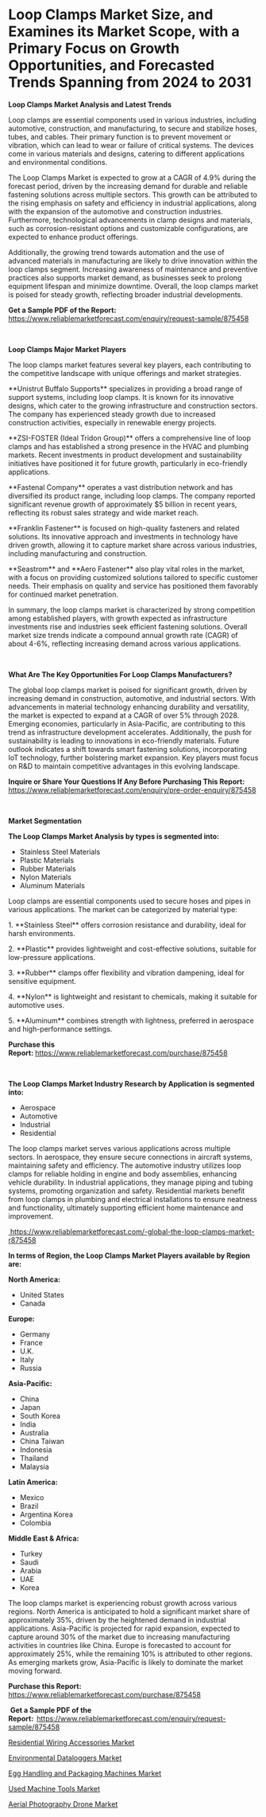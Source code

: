 <p><h1>Loop Clamps Market Size, and Examines its Market Scope, with a Primary Focus on Growth Opportunities, and Forecasted Trends Spanning from 2024 to 2031</h1></p><p><strong>Loop Clamps Market Analysis and Latest Trends</strong></p>
<p><p>Loop clamps are essential components used in various industries, including automotive, construction, and manufacturing, to secure and stabilize hoses, tubes, and cables. Their primary function is to prevent movement or vibration, which can lead to wear or failure of critical systems. The devices come in various materials and designs, catering to different applications and environmental conditions.</p><p>The Loop Clamps Market is expected to grow at a CAGR of 4.9% during the forecast period, driven by the increasing demand for durable and reliable fastening solutions across multiple sectors. This growth can be attributed to the rising emphasis on safety and efficiency in industrial applications, along with the expansion of the automotive and construction industries. Furthermore, technological advancements in clamp designs and materials, such as corrosion-resistant options and customizable configurations, are expected to enhance product offerings.</p><p>Additionally, the growing trend towards automation and the use of advanced materials in manufacturing are likely to drive innovation within the loop clamps segment. Increasing awareness of maintenance and preventive practices also supports market demand, as businesses seek to prolong equipment lifespan and minimize downtime. Overall, the loop clamps market is poised for steady growth, reflecting broader industrial developments.</p></p>
<p><strong>Get a Sample PDF of the Report:&nbsp;</strong> <a href="https://www.reliablemarketforecast.com/enquiry/request-sample/875458?utm_campaign=1141&utm_medium=2&utm_source=Github&utm_content=ia&utm_term=02102024&utm_id=loop-clamps">https://www.reliablemarketforecast.com/enquiry/request-sample/875458</a></p>
<p>&nbsp;</p>
<p><strong>Loop Clamps Major Market Players</strong></p>
<p><p>The loop clamps market features several key players, each contributing to the competitive landscape with unique offerings and market strategies. </p><p>**Unistrut Buffalo Supports** specializes in providing a broad range of support systems, including loop clamps. It is known for its innovative designs, which cater to the growing infrastructure and construction sectors. The company has experienced steady growth due to increased construction activities, especially in renewable energy projects.</p><p>**ZSI-FOSTER (Ideal Tridon Group)** offers a comprehensive line of loop clamps and has established a strong presence in the HVAC and plumbing markets. Recent investments in product development and sustainability initiatives have positioned it for future growth, particularly in eco-friendly applications.</p><p>**Fastenal Company** operates a vast distribution network and has diversified its product range, including loop clamps. The company reported significant revenue growth of approximately $5 billion in recent years, reflecting its robust sales strategy and wide market reach.</p><p>**Franklin Fastener** is focused on high-quality fasteners and related solutions. Its innovative approach and investments in technology have driven growth, allowing it to capture market share across various industries, including manufacturing and construction.</p><p>**Seastrom** and **Aero Fastener** also play vital roles in the market, with a focus on providing customized solutions tailored to specific customer needs. Their emphasis on quality and service has positioned them favorably for continued market penetration.</p><p>In summary, the loop clamps market is characterized by strong competition among established players, with growth expected as infrastructure investments rise and industries seek efficient fastening solutions. Overall market size trends indicate a compound annual growth rate (CAGR) of about 4-6%, reflecting increasing demand across various applications.</p></p>
<p>&nbsp;</p>
<p><strong>What Are The Key Opportunities For Loop Clamps Manufacturers?</strong></p>
<p><p>The global loop clamps market is poised for significant growth, driven by increasing demand in construction, automotive, and industrial sectors. With advancements in material technology enhancing durability and versatility, the market is expected to expand at a CAGR of over 5% through 2028. Emerging economies, particularly in Asia-Pacific, are contributing to this trend as infrastructure development accelerates. Additionally, the push for sustainability is leading to innovations in eco-friendly materials. Future outlook indicates a shift towards smart fastening solutions, incorporating IoT technology, further bolstering market expansion. Key players must focus on R&D to maintain competitive advantages in this evolving landscape.</p></p>
<p><strong>Inquire or Share Your Questions If Any Before Purchasing This Report:</strong> <a href="https://www.reliablemarketforecast.com/enquiry/pre-order-enquiry/875458?utm_campaign=1141&utm_medium=2&utm_source=Github&utm_content=ia&utm_term=02102024&utm_id=loop-clamps">https://www.reliablemarketforecast.com/enquiry/pre-order-enquiry/875458</a></p>
<p>&nbsp;</p>
<p><strong>Market Segmentation</strong></p>
<p><strong>The Loop Clamps Market Analysis by types is segmented into:</strong></p>
<p><ul><li>Stainless Steel Materials</li><li>Plastic Materials</li><li>Rubber Materials</li><li>Nylon Materials</li><li>Aluminum Materials</li></ul></p>
<p><p>Loop clamps are essential components used to secure hoses and pipes in various applications. The market can be categorized by material type: </p><p>1. **Stainless Steel** offers corrosion resistance and durability, ideal for harsh environments.</p><p>2. **Plastic** provides lightweight and cost-effective solutions, suitable for low-pressure applications.</p><p>3. **Rubber** clamps offer flexibility and vibration dampening, ideal for sensitive equipment.</p><p>4. **Nylon** is lightweight and resistant to chemicals, making it suitable for automotive uses.</p><p>5. **Aluminum** combines strength with lightness, preferred in aerospace and high-performance settings.</p></p>
<p><strong>Purchase this Report:&nbsp;</strong><a href="https://www.reliablemarketforecast.com/purchase/875458?utm_campaign=1141&utm_medium=2&utm_source=Github&utm_content=ia&utm_term=02102024&utm_id=loop-clamps">https://www.reliablemarketforecast.com/purchase/875458</a></p>
<p>&nbsp;</p>
<p><strong>The Loop Clamps Market Industry Research by Application is segmented into:</strong></p>
<p><ul><li>Aerospace</li><li>Automotive</li><li>Industrial</li><li>Residential</li></ul></p>
<p><p>The loop clamps market serves various applications across multiple sectors. In aerospace, they ensure secure connections in aircraft systems, maintaining safety and efficiency. The automotive industry utilizes loop clamps for reliable holding in engine and body assemblies, enhancing vehicle durability. In industrial applications, they manage piping and tubing systems, promoting organization and safety. Residential markets benefit from loop clamps in plumbing and electrical installations to ensure neatness and functionality, ultimately supporting efficient home maintenance and improvement.</p></p>
<p><a href="https://www.reliablemarketforecast.com/-global-the-loop-clamps-market-r875458?utm_campaign=1141&utm_medium=2&utm_source=Github&utm_content=ia&utm_term=02102024&utm_id=loop-clamps">&nbsp;https://www.reliablemarketforecast.com/-global-the-loop-clamps-market-r875458</a></p>
<p><strong>In terms of Region, the Loop Clamps Market Players available by Region are:</strong></p>
<p>
    <p> <strong> North America: </strong>
        <ul>
            <li>United States</li>
            <li>Canada</li>
        </ul>
        </p> 
    <p> <strong> Europe: </strong>
        <ul>
            <li>Germany</li>
            <li>France</li>
            <li>U.K.</li>
            <li>Italy</li>
            <li>Russia</li>
        </ul>
        </p> 
    <p> <strong> Asia-Pacific: </strong>
        <ul>
            <li>China</li>
            <li>Japan</li>
            <li>South Korea</li>
            <li>India</li>
            <li>Australia</li>
            <li>China Taiwan</li>
            <li>Indonesia</li>
            <li>Thailand</li>
            <li>Malaysia</li>
        </ul>
        </p> 
    <p> <strong> Latin America: </strong>
        <ul>
            <li>Mexico</li>
            <li>Brazil</li>
            <li>Argentina Korea</li>
            <li>Colombia</li>
        </ul>
        </p> 
    <p> <strong> Middle East & Africa: </strong>
        <ul>
            <li>Turkey</li>
            <li>Saudi</li>
            <li>Arabia</li>
            <li>UAE</li>
            <li>Korea</li>
        </ul>
    </p>
    </p>
<p><p>The loop clamps market is experiencing robust growth across various regions. North America is anticipated to hold a significant market share of approximately 35%, driven by the heightened demand in industrial applications. Asia-Pacific is projected for rapid expansion, expected to capture around 30% of the market due to increasing manufacturing activities in countries like China. Europe is forecasted to account for approximately 25%, while the remaining 10% is attributed to other regions. As emerging markets grow, Asia-Pacific is likely to dominate the market moving forward.</p></p>
<p><strong>Purchase this Report: </strong><a href="https://www.reliablemarketforecast.com/purchase/875458?utm_campaign=1141&utm_medium=2&utm_source=Github&utm_content=ia&utm_term=02102024&utm_id=loop-clamps">https://www.reliablemarketforecast.com/purchase/875458</a></p>
<p>&nbsp;<strong>Get a Sample PDF of the Report:&nbsp;&nbsp;</strong><a href="https://www.reliablemarketforecast.com/enquiry/request-sample/875458?utm_campaign=1141&utm_medium=2&utm_source=Github&utm_content=ia&utm_term=02102024&utm_id=loop-clamps">https://www.reliablemarketforecast.com/enquiry/request-sample/875458</a></p>
<p><strong></strong></p>
<p><p><a href="https://issuu.com/reportprime-2/docs/residential-wiring-accessories-mark_0c07286dd2198a?utm_campaign=1141&utm_medium=2&utm_source=Github&utm_content=ia&utm_term=02102024&utm_id=loop-clamps">Residential Wiring Accessories Market</a></p><p><a href="https://www.linkedin.com/pulse/environmental-dataloggers-market-size-segmentation-trends-growth-8pvle?utm_campaign=1141&utm_medium=2&utm_source=Github&utm_content=ia&utm_term=02102024&utm_id=loop-clamps">Environmental Dataloggers Market</a></p><p><a href="https://issuu.com/reportprime-2/docs/egg-handling-and-packaging-machines_802a047879d0e2?utm_campaign=1141&utm_medium=2&utm_source=Github&utm_content=ia&utm_term=02102024&utm_id=loop-clamps">Egg Handling and Packaging Machines Market</a></p><p><a href="https://www.linkedin.com/pulse/what-factors-influence-used-machine-tools-market-coming-years-e8gke?utm_campaign=1141&utm_medium=2&utm_source=Github&utm_content=ia&utm_term=02102024&utm_id=loop-clamps">Used Machine Tools Market</a></p><p><a href="https://www.linkedin.com/pulse/aerial-photography-drone-market-share-size-trends-industry-mbvpe?utm_campaign=1141&utm_medium=2&utm_source=Github&utm_content=ia&utm_term=02102024&utm_id=loop-clamps">Aerial Photography Drone Market</a></p></p>